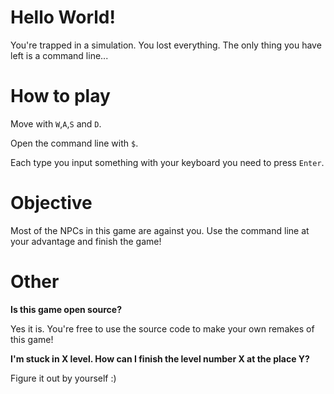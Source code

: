 # Hello World!
You're trapped in a simulation. You lost everything. The only thing you have left is a command line...

# How to play
Move with `W`,`A`,`S` and `D`.

Open the command line with `$`.

Each type you input something with your keyboard you need to press `Enter`. 

# Objective
Most of the NPCs in this game are against you.
Use the command line at your advantage and finish the game!

# Other
**Is this game open source?** 

Yes it is. You're free to use the source code to make your own remakes of this game!

**I'm stuck in X level. How can I finish the level number X at the place Y?**

Figure it out by yourself :)
